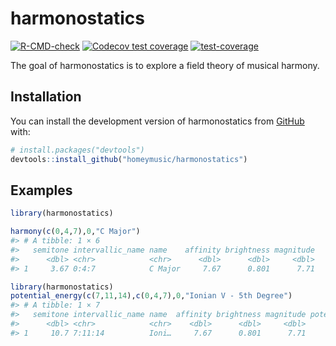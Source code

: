 
<!-- README.md is generated from README.Rmd. Please edit that file -->

# harmonostatics

<!-- badges: start -->

[![R-CMD-check](https://github.com/homeymusic/a_field_theory_of_musical_harmony/actions/workflows/R-CMD-check.yaml/badge.svg)](https://github.com/homeymusic/a_field_theory_of_musical_harmony/actions/workflows/R-CMD-check.yaml)
[![Codecov test
coverage](https://codecov.io/gh/homeymusic/a_field_theory_of_musical_harmony/branch/main/graph/badge.svg?token=RMOXE1JT89)](https://codecov.io/gh/homeymusic/a_field_theory_of_musical_harmony)
[![test-coverage](https://github.com/homeymusic/a_field_theory_of_musical_harmony/actions/workflows/test-coverage.yaml/badge.svg)](https://github.com/homeymusic/a_field_theory_of_musical_harmony/actions/workflows/test-coverage.yaml)
<!-- badges: end -->

The goal of harmonostatics is to explore a field theory of musical
harmony.

## Installation

You can install the development version of harmonostatics from
[GitHub](https://github.com/) with:

``` r
# install.packages("devtools")
devtools::install_github("homeymusic/harmonostatics")
```

## Examples

``` r
library(harmonostatics)
```

``` r
harmony(c(0,4,7),0,"C Major")
#> # A tibble: 1 × 6
#>   semitone intervallic_name name    affinity brightness magnitude
#>      <dbl> <chr>            <chr>      <dbl>      <dbl>     <dbl>
#> 1     3.67 0:4:7            C Major     7.67      0.801      7.71
```

``` r
library(harmonostatics)
potential_energy(c(7,11,14),c(0,4,7),0,"Ionian V - 5th Degree")
#> # A tibble: 1 × 7
#>   semitone intervallic_name name  affinity brightness magnitude potential_energy
#>      <dbl> <chr>            <chr>    <dbl>      <dbl>     <dbl>            <dbl>
#> 1     10.7 7:11:14          Ioni…     7.67      0.801      7.71             61.5
```
